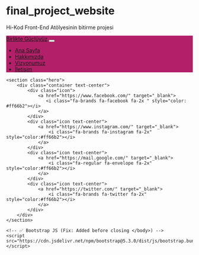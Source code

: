 # final_project_website
Hi-Kod Front-End Atölyesinin bitirme projesi

<!DOCTYPE html>
<html lang="en">
<head>
    <meta charset="UTF-8">
    <meta name="viewport" content="width=device-width, initial-scale=1.0">
    <title>Birlikte Güçlüyüz</title>
    <link rel="stylesheet" href="style.css"> 
    <script src="https://kit.fontawesome.com/2644129145.js" crossorigin="anonymous"></script>
    <!-- ✅ Bootstrap CSS (Fix) -->
    <link rel="stylesheet" href="https://cdn.jsdelivr.net/npm/bootstrap@5.3.0/dist/css/bootstrap.min.css">
</head>
<body>
    <!-- Navbar -->
    <nav class="navbar navbar-expand-md navbar-dark" style="background-color: #b12068;">
        <div class="container">
            <a href="#" class="navbar-brand">Birlikte Güçlüyüz</a>
            <button class="navbar-toggler" type="button" data-bs-toggle="collapse" data-bs-target="#navbarNav">
                <span class="navbar-toggler-icon"></span>
            </button>
            <div class="collapse navbar-collapse justify-content-end" id="navbarNav">
                <ul class="navbar-nav d-flex flex-row gap-3">
                    <li class="nav-item">
                        <a href="#" class="nav-link btn-custom">Ana Sayfa</a>
                    </li>
                    <li class="nav-item">
                        <a href="Hakkımızda.html" class="nav-link btn-custom">Hakkımızda</a>
                    </li>
                    <li class="nav-item">
                        <a href="#" class="nav-link btn-custom">Vizyonumuz</a>
                    </li>
                    <li class="nav-item">
                        <a href="#" class="nav-link btn-custom">İletişim</a>
                    </li>
                </ul>
            </div>    
        </div>
    </nav>

    <section class="hero">
        <div class="container text-center">
            <div class="icon">
                <a href="https://www.facebook.com/" target="_blank">
                   <i class="fa-brands fa-facebook fa-2x " style="color: #ff66b2"></i>
                </a>
            </div>
            <div class="icon text-center">
                <a href="https://www.instagram.com/" target="_blank">
                    <i class="fa-brands fa-instagram fa-2x" style="color:#ff66b2"></i>
                </a>
            </div>
            <div class="icon text-center">
                <a href="https://mail.google.com/" target="_blank">
                    <i class="fa-regular fa-envelope fa-2x" style="color:#ff66b2"></i>
                </a>
            </div>
            <div class="icon text-center">
                <a href="https://twitter.com/" target="_blank">
                    <i class="fa-brands fa-twitter fa-2x" style="color:#ff66b2"></i>
                </a>
            </div>
        </div>
    </section>

    <!-- ✅ Bootstrap JS (Fix: Added before closing </body>) -->
    <script src="https://cdn.jsdelivr.net/npm/bootstrap@5.3.0/dist/js/bootstrap.bundle.min.js"></script>
</body>
</html>
